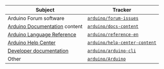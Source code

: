 | Subject                                                                  | Tracker                                                                                           |
| ------------------------------------------------------------------------ | ------------------------------------------------------------------------------------------------- |
| Arduino Forum software                                                   | [`arduino/forum-issues`](https://github.com/arduino/forum-issues/issues)                          |
| [Arduino Documentation](https://docs.arduino.cc/) content                | [`arduino/docs-content`](https://github.com/arduino/docs-content/issues)                          |
| [Arduino Language Reference](https://www.arduino.cc/reference/en/)       | [`arduino/reference-en`](https://github.com/arduino/reference-en/issues)                          |
| [Arduino Help Center](https://support.arduino.cc/hc/en-us)               | [`arduino/help-center-content`](https://github.com/arduino/help-center-content/issues)            |
| [Developer documentation](https://arduino.github.io/arduino-cli/latest/) | [`arduino/arduino-cli`](https://arduino.github.io/arduino-cli/latest/CONTRIBUTING/#issue-reports) |
| Other                                                                    | [`arduino/Arduino`](https://github.com/arduino/Arduino/issues)                                    |
